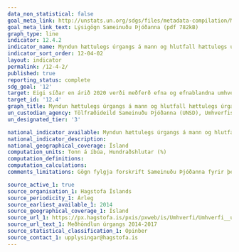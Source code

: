```yaml
---
data_non_statistical: false
goal_meta_link: http://unstats.un.org/sdgs/files/metadata-compilation/Metadata-Goal-12.pdf
goal_meta_link_text: Lýsigögn Sameinuðu Þjóðanna (pdf 782kB)
graph_type: line
indicator: 12.4.2
indicator_name: Myndun hættulegs úrgangs á mann og hlutfall hættulegs úrgangs sem fær meðhöndlun, eftir tegund meðhöndlunar.
indicator_sort_order: 12-04-02
layout: indicator
permalink: /12-4-2/
published: true
reporting_status: complete
sdg_goal: '12'
target: Eigi síðar en árið 2020 verði meðferð efna og efnablandna umhverfisvænni á öllum stigum, sem og meðhöndlun úrgangs með slíkum spilliefnum, í samræmi við alþjóðlegar rammaáætlanir sem samþykktar hafa verið. Dregið verði verulega úr losun efna og efnablandna út í andrúmsloftið, vatn og jarðveg í því skyni að lágmarka skaðleg áhrif á heilsu manna og umhverfið.
target_id: '12.4'
graph_title: Myndun hættulegs úrgangs á mann og hlutfall hættulegs úrgangs sem fær meðhöndlun, eftir tegund meðhöndlunar.
un_custodian_agency: Tölfræðideild Sameinuðu Þjóðanna (UNSD), Umhverfisstofnun Sameinuðu Þjóðanna (UNEP)
un_designated_tier: '3'

national_indicator_available: Myndun hættulegs úrgangs á mann og hlutfall hættulegs úrgangs sem fær meðhöndlun, eftir tegund meðhöndlunar.
national_indicator_description:
national_geographical_coverage: Ísland
computation_units: Tonn á íbúa, Hundraðshlutar (%)
computation_definitions:
computation_calculations: 
comments_limitations: Gögn fylgja forskrift Sameinuðu Þjóðanna fyrir þennan mælikvarða. Þessi mælikvarði var fundinn í samstarfi við sérfræðinga í málefninu.

source_active_1: true
source_organisation_1: Hagstofa Íslands
source_periodicity_1: Árleg
source_earliest_available_1: 2014
source_geographical_coverage_1: Ísland
source_url_1: https://px.hagstofa.is/pxis/pxweb/is/Umhverfi/Umhverfi__urgangur/UMH04105.px
source_url_text_1: Meðhöndlun úrgangs 2014-2017
source_statistical_classification_1: Opinber
source_contact_1: upplysingar@hagstofa.is
---
```

